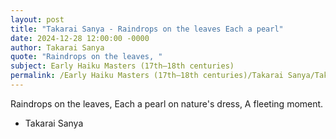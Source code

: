 ```yaml
---
layout: post
title: "Takarai Sanya - Raindrops on the leaves Each a pearl"
date: 2024-12-28 12:00:00 -0000
author: Takarai Sanya
quote: "Raindrops on the leaves, "
subject: Early Haiku Masters (17th–18th centuries)
permalink: /Early Haiku Masters (17th–18th centuries)/Takarai Sanya/Takarai Sanya - Raindrops on the leaves Each a pearl
---
```


Raindrops on the leaves, 
Each a pearl on nature's dress, 
A fleeting moment.

- Takarai Sanya
